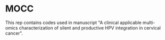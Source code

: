 # MOCC
This rep contains codes used in manuscript "A clinical applicable multi-omics characterization of silent and productive HPV integration in cervical cancer".
